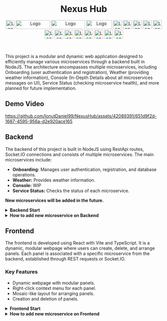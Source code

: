 <div id="top"></div>

<!-- PROJECT LOGO -->
<br />

<h1 align="center">Nexus Hub</h1>
  <p align="center">
    <span>
        <img src="https://img.shields.io/badge/React-20232A?style=for-the-badge&logo=react&logoColor=61DAFB" alt="Logo"  height="28">
        <img src="https://img.shields.io/badge/React_Router-CA4245?style=for-the-badge&logo=react-router&logoColor=white" alt="Logo" width="109" height="28">
        <img src="https://img.shields.io/badge/Tailwind_CSS-38B2AC?style=for-the-badge&logo=tailwind-css&logoColor=white" alt="Logo" width="109" height="28">
        <img src="https://img.shields.io/badge/eslint-3A33D1?style=for-the-badge&logo=eslint&logoColor=white" alt="Logo" width="82" height="28">
        <img src="https://img.shields.io/badge/TypeScript-3178C6?logo=typescript&logoColor=fff&style=for-the-badge" alt="Logo" height="28">
        <img src="https://img.shields.io/badge/Node.js-393?logo=nodedotjs&logoColor=fff&style=for-the-badge" alt="Logo" height="28">
        <img src="https://img.shields.io/badge/Nodemon-76D04B?logo=nodemon&logoColor=fff&style=for-the-badge" alt="Logo" height="28">
        <img src="https://img.shields.io/badge/Prisma-2D3748?logo=prisma&logoColor=fff&style=for-the-badge" alt="Logo" height="28">
        <img src="https://img.shields.io/badge/Socket.io-010101?logo=socketdotio&logoColor=fff&style=for-the-badge" alt="Logo" height="28">
        <img src="https://img.shields.io/badge/Radix%20UI-161618?logo=radixui&logoColor=fff&style=for-the-badge" alt="Logo" height="28">
        <img src="https://img.shields.io/badge/Blueprint-137CBD?logo=blueprint&logoColor=fff&style=for-the-badge" alt="Logo" height="28">
        <img src="https://img.shields.io/badge/Ant%20Design-0170FE?logo=antdesign&logoColor=fff&style=for-the-badge" alt="Logo" height="28">
        <img src="https://img.shields.io/badge/Prettier-F7B93E?logo=prettier&logoColor=fff&style=for-the-badge" alt="Logo" height="28">
        <img src="https://img.shields.io/badge/SQLite-003B57?logo=sqlite&logoColor=fff&style=for-the-badge" alt="Logo" height="28">
        <img src="https://img.shields.io/badge/Less-1D365D?logo=less&logoColor=fff&style=for-the-badge" alt="Logo" height="28">
        <img src="https://img.shields.io/badge/Google%20Maps-4285F4?logo=googlemaps&logoColor=fff&style=for-the-badge" alt="Logo" height="28">
        <img src="https://img.shields.io/badge/Axios-5A29E4?logo=axios&logoColor=fff&style=for-the-badge" alt="Logo" height="28">
    </span>
  </p>
  </br>
  
</div>


This project is a modular and dynamic web application designed to efficiently manage various microservices through a backend built in NodeJS. The architecture encompasses multiple microservices, including Onboarding (user authentication and registration), Weather (providing weather information), Console (In-Depth Details about all microservices messages on UI), Service Status (checking microservice health), and more planned for future implementation.

## Demo Video

https://github.com/IonutDaniel99/NexusHub/assets/42089391/651d9f2d-1687-4595-956a-d2e920ace165

## Backend

The backend of this project is built in NodeJS using RestApi routes, Socket.IO connections and consists of multiple microservices. The main microservices include:

- **Onboarding:** Manages user authentication, registration, and database operations.
- **Weather:** Provides weather information.
- **Console:** WIP
- **Service Status:** Checks the status of each microservice.

**New microservices will be added in the future.**

<details>
<summary><strong>Backend Start</strong></summary>
  
  To start a specific microservice use one of the following command (CMD or PowerShell) in **"NexusHub-Backend"** folder:
  ```
  node src/<Service_Name>/start.js    | By Folder
  
  npm run startSerivces               |
  npm run startOnboarding             | By package.json scripts
  npm run startWeather                |
  ```
  Or start all services by using:
  ```
  npm run startAll
  ```

</details>


<details>
<summary><strong>How to add new microservice on Backend</strong></summary>

- In "src/" folder, create a new unique folder with the name of microservice you want to have.
- Inside of that folder, create a **index.js** file and import this:
```js
  import express from 'express';
  import {createServer} from 'http';
  import cors from 'cors';
  
  import {logger} from './src/utils/winston_logger.js';
  
  const app = express();
  const server = createServer(app);

  const WEATHER_MICROSERVICE_PORT = <PORT_NUMBER>; //Unique port number - TODO fix in future to put it into a separate global file
  const SERVICE_NAME = 'NAME_OF_SERVICE';
  
  app.use(cors());
  
  app.get('/', (req, res) => {
      logger.info(`Someone join on ${SERVICE_NAME}`);
      res.sendStatus(200);
  });
  
  app.get('/status', (req, res) => {
      logger.info(`Someone check status for ${SERVICE_NAME}`);
      res.sendStatus(200);
  });
```
</details>
  
## Frontend

The frontend is developed using React with Vite and TypeScript. It is a dynamic, modular webpage where users can create, delete, and arrange panels. Each panel is associated with a specific microservice from the backend, established through REST requests or Socket.IO.

### Key Features

- Dynamic webpage with modular panels.
- Right-click context menu for each panel.
- Mosaic-like layout for arranging panels.
- Creation and deletion of panels.

<details>
<summary><strong>Frontend Start</strong></summary>
  
  To start web app, use the following command (CMD or PowerShell) in **"NexusHub-Frontend"** folder:
  ```
  npm run vite
  ```
</details>

<details>
<summary><strong>How to add new microservice on Frontend</strong></summary>

- After the microservice was implemented in backend, check it for any errors, otherwise continue
- Change directory to "NexusHub-Frontend" folder
- Go to src/config.tsx and add the following line
  ```js
  export const <MicroserviceName>Url = "http://localhost:<MICROSERVICE_PORT>";
  ```
- Go to 
  * **"src/panels/BackendPanels/<MICROSERVICE_NAME_FOLDER>/<REACT_Microservice_File>.tsx"**  -> Create a React Tsx file here if the panel will be connected to backend
  * **"src/panels/ClientPanels/<CLIENT_PANEL_FOLDER>/<REACT_PANEL_FILE>.tsx"**  -> Create a React Tsx file here if the panel will have functionalities only on client-side
- After file was created, create a react functional component. Example below: 
```js
export function MicroserviceNamePanel() { //Example SettingsPanel
  return <div>ReactComponent or Custom Text</div>
}
```
- If the panel you`ve created its part of a backend microservice, follow Backend, else follow Frontend.
  * **Backend**: Go to "src/configs/BackendServicesConfig.tsx" and add the following line inside **SERVICES_CONFIG** object
    ```js
    import { Console, Temperature, User } from "@blueprintjs/icons";
    export const SERVICES_CONFIG: Record<string, IPanelConfig> = {
        "Onboarding": { "icon": <User />, "selectable": false },
        "Weather": { "icon": <Temperature />, "selectable": true },
        "Console": { "icon": <Console />, "selectable": true },
        ////ADD IT BELOW
        "MICROSERVICE_NAME": { "icon": <Console />, "selectable": true }, //Icon -> unique icon for ur microservice, Selectable -> if can be selected as a panel or not
    }
    ```
* ### **THIS AREA IS STILL WORK IN PROGRESS**
  * **Frontend**: Go to "src/configs/ClientServicesConfig.tsx" and add the following line 
    ```js
    export const CLIENT_SERVICES_CONFIG: Record<string, IPanelConfig> = {
        "Settings": { "icon": <CogIcon />, "selectable": false },
        "PANEL_NAME" : { "icon": <CogIcon />, "selectable": false } //Icon -> unique icon for ur microservice, Selectable -> if can be selected as a panel or not
    }
    
    export const CLIENT_PANELS_OBJECT = [
        {
            "service_name": "Settings",
            "service_name: "PANEL_NAME",
        }
    ]
    ```
- In the end, go to "src/configs/GlobalsPanel.tsx" and add Name of the service and JSX component to render as below
```js
export const GLOBAL_PANELS_CONFIG: Record<string, ReactElement> = {
    "Onboarding": <OnboardingPanel />,
    "Weather": <WeatherPanel />,
    "Console": <ConsolePanel />,
    "Settings": <SettingsPanel />
    //Add belowe here
    "PANEL_NAME": <MicroserviceNamePanel />
};
```
- After all is settled, when you right click in UI on a "Free" Panel, you should see your microservice as a button and a red/yellow/green dot which represent the service status
</details>

